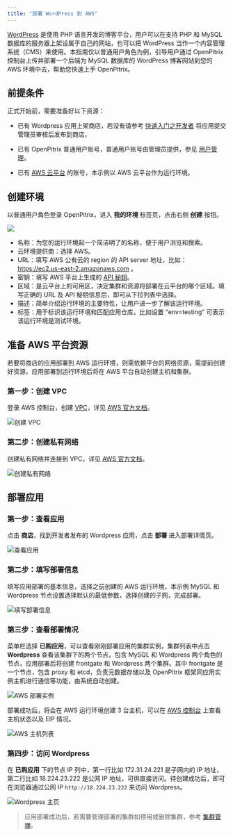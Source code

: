 ```yaml
---
title: "部署 WordPress 到 AWS"
---
```


[WordPress](https://wordpress.org/) 是使用 PHP 语言开发的博客平台，用户可以在支持 PHP 和 MySQL 数据库的服务器上架设属于自己的网站，也可以把 WordPress 当作一个内容管理系统（CMS）来使用。本指南仅以普通用户角色为例，引导用户通过 OpenPitrix 控制台上传并部署一个后端为 MySQL 数据库的 WordPress 博客网站到您的 AWS 环境中去，帮助您快速上手 OpenPitrix。

## 前提条件

正式开始前，需要准备好以下资源：

 - 已有 Wordpress 应用上架商店，若没有请参考 [快速入门之开发者](../getting-start/developer-quick-start) 将应用提交管理员审核后发布到商店。
 
 - 已有 OpenPitrix 普通用户账号，普通用户账号由管理员提供，参见 [用户管理](../user-guide/user-management/#创建用户)。
 
 - 已有 [AWS 云平台](https://console.qingcloud.com/) 的账号，本示例以 AWS 云平台作为运行环境。


## 创建环境

以普通用户角色登录 OpenPitrix，进入 **我的环境** 标签页，点击右侧 **创建** 按钮。

![](/create-runtime-aws.png)

- 名称：为您的运行环境起一个简洁明了的名称，便于用户浏览和搜索。
- 云环境提供商：选择 AWS。
- URL：填写 AWS 公有云的 region 的 API server 地址，比如：https://ec2.us-east-2.amazonaws.com 。
- 密钥：填写 AWS 平台上生成的 [API 秘钥](https://console.aws.amazon.com/iam/home?region=us-east-2#security_credential)。
- 区域：是云平台上的可用区，决定集群和资源将部署在云平台的哪个区域。填写正确的 URL 及 API 秘钥信息后，即可从下拉列表中选择。 
- 描述：简单介绍运行环境的主要特性，让用户进一步了解该运行环境。
- 标签：用于标识该运行环境和匹配应用仓库，比如设置 “env=testing” 可表示该运行环境是测试环境。

## 准备 AWS 平台资源

若要将商店的应用部署到 AWS 运行环境，则需依赖平台的网络资源，需提前创建好资源，应用部署到运行环境后将在  AWS 平台自动创建主机和集群。

### 第一步：创建 VPC
登录 AWS 控制台，创建 [VPC](https://us-east-2.console.aws.amazon.com/vpc/home?region=us-east-2#vpcs)，详见 [AWS 官方文档](https://docs.aws.amazon.com/zh_cn/vpc/latest/userguide/VPC_Subnets.html)。



![创建 VPC](/AWS-create-vpc.png)

### 第二步：创建私有网络
创建私有网络并连接到 VPC，详见 [AWS 官方文档](https://docs.aws.amazon.com/zh_cn/vpc/latest/userguide/working-with-vpcs.html)。

![创建私有网络](/AWS-create-subnet.png)

## 部署应用

### 第一步：查看应用

点击 **商店**，找到开发者发布的 Wordpress 应用，点击 **部署** 进入部署详情页。

![查看应用](/view-wordpress.png)

### 第二步：填写部署信息

填写应用部署的基本信息，选择之前创建的 AWS 运行环境，本示例 MySQL 和 Wordpress 节点设置选择默认的最低参数，选择创建的子网，完成部署。

![填写部署信息](/deploy-cluster-to-AWS.png)

### 第三步：查看部署情况

菜单栏选择 **已购应用**，可以查看刚刚部署应用的集群实例，集群列表中点击 **Wordpress** 查看该集群下的两个节点，包含 MySQL 和 Wordpress 两个角色的节点，应用部署后将创建 frontgate 和 Wordpress 两个集群。其中 frontgate 是一个节点，包含 proxy 和 etcd，负责元数据存储以及 OpenPitrix 框架同应用实例主机进行通信等功能，由系统自动创建。

![AWS 部署实例](/cluster-detail-aws.png)

部署成功后，将会在 AWS 运行环境创建 3 台主机，可以在 [AWS 控制台](https://us-east-2.console.aws.amazon.com/ec2/v2/home?region=us-east-2#Instances:sort=launchTime) 上查看主机状态以及 EIP 情况。

![AWS 主机列表](/AWS-node-details.png)


### 第四步：访问 Wordpress

在 **已购应用** 下的节点 IP 列中，第一行比如 172.31.24.221 是子网内的 IP 地址，第二行比如 18.224.23.222 是公网 IP 地址，可供直接访问。待创建成功后，即可在浏览器通过公网 IP  `http://18.224.23.222` 来访问 Wordpress。

![Wordpress 主页](/wordpress-aws.png)

> 应用部署成功后，若需要管理部署的集群如停用或删除集群，参考 [集群管理](../user-guide/cluster-management)。

